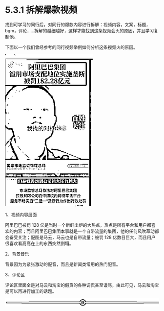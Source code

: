 # 5.3.1 拆解爆款视频

找到可学习的同行后，对同行的爆款内容进行拆解：视频内容，文案，标题，bgm，评论……拆解的越细越好，这样才能找到这条视频会火的原因，并且学习复制他。

下面以一个我们曾经参考的同行视频举例如何分析这条视频火的原因。

![](img/d0ded6e88cc4e8910c7ce3f693929568.png)

1、视频内容层面

阿里巴巴被罚 128 亿是当时一个新鲜出炉的大热点，热点是所有平台和用户都喜欢的内容；而且阿里巴巴集团本事就是一个自带流量的集团，他的任何风吹草动都会备受关注；配图是马云，马云也是自带流量；被罚 128 亿数目巨大，而且用户很喜欢看高高在上的东西突然倒塌。

2、背景音乐

背景因为为紧张激动的配音，而且是新闻类常用的热门配音。

3、评论区

评论区里面全是对马云和淘宝的假货的各种调侃甚至谩骂，由此可见，马云和淘宝是可以再进行加工的话题。

![](img/dda9ffd2a755d5c9e9ef78686ed11785.png)